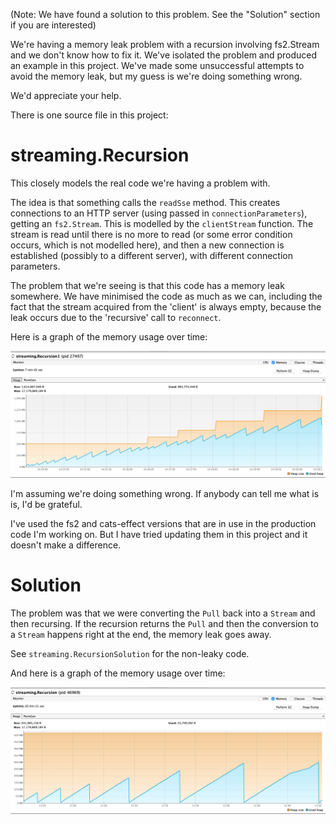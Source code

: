 (Note: We have found a solution to this problem. See the "Solution" section if you are interested)

We're having a memory leak problem with a recursion involving fs2.Stream and we don't know
how to fix it. We've isolated the problem and produced an example in this project. We've made
some unsuccessful attempts to avoid the memory leak, but my guess is we're doing something wrong.

We'd appreciate your help.

There is one source file in this project:

# streaming.Recursion

This closely models the real code we're having a problem with.

The idea is that something calls the `readSse` method. This creates connections to
an HTTP server (using passed in `connectionParameters`), getting an `fs2.Stream`.
This is modelled by the `clientStream` function. The stream is read until there is no
more to read (or some error condition occurs, which is not modelled here), and then
a new connection is established (possibly to a different server), with different
connection parameters.

The problem that we're seeing is that this code has a memory leak somewhere. We have minimised
the code as much as we can, including the fact that the stream acquired from the 'client' is
always empty, because the leak occurs due to the 'recursive' call to `reconnect`.

Here is a graph of the memory usage over time:

![](Recursion.png)

I'm assuming we're doing something wrong. If anybody can tell me what is is, I'd be grateful.

I've used the fs2 and cats-effect versions that are in use in the production code I'm working on.
But I have tried updating them in this project and it doesn't make a difference.

# Solution

The problem was that we were converting the `Pull` back into a `Stream` and then recursing.
If the recursion returns the `Pull` and then the conversion to a `Stream` happens right at the
end, the memory leak goes away.

See `streaming.RecursionSolution` for the non-leaky code.

And here is a graph of the memory usage over time:

![](RecursionSolution.png)